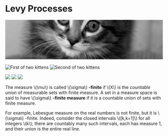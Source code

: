 # Levy Processes

![](300.jpg "A kitten")

![](/450.jpg "First of two kittens")
![](/450.jpg "Second of two kittens")

![](/350.jpg)
![](/350.jpg)
![](/350.jpg)

The measure \\(\mu\\) is called \\(\sigma\\) **-finite** if \\(X\\) is the *countable union*  of measurable sets with finite measure. A set in a measure space is said to have \\(\sigma\\) **-finite measure** if it is a countable union of sets with finite measure.

For example, Lebesgue measure on the real numbers is not finite, but it is \\(\sigma\\) -finite. Indeed, consider the closed intervals \\([k,k+1]\\) for all integers \\(k\\); there are countably many such intervals, each has measure 1, and their union is the entire real line.











